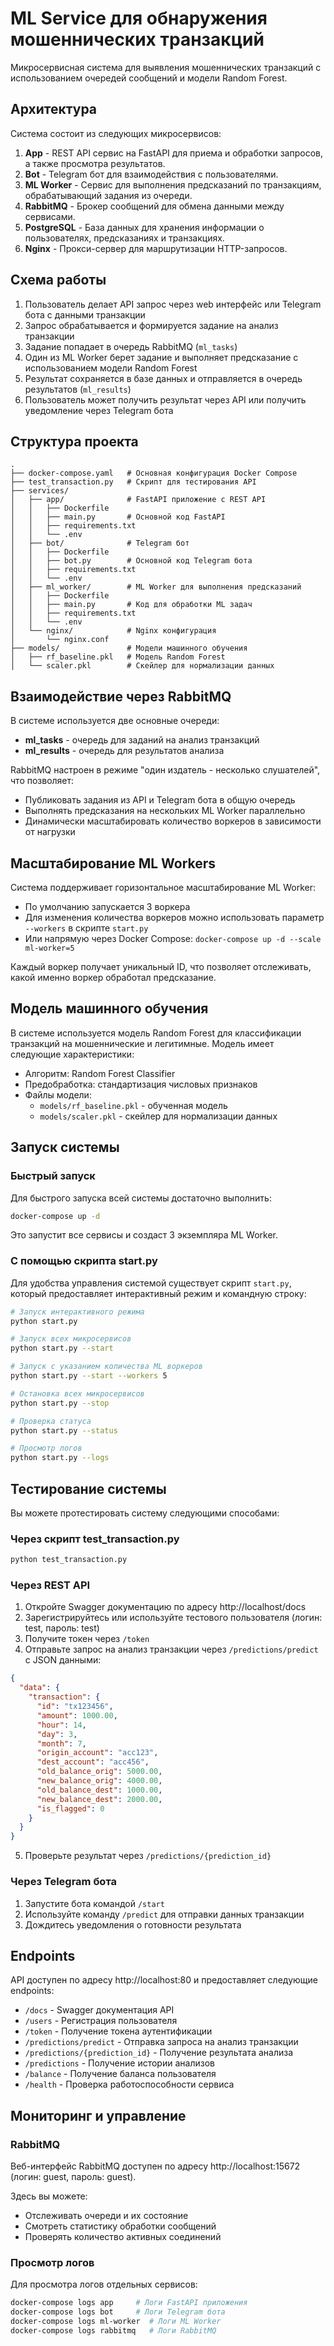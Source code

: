 # ML Service для обнаружения мошеннических транзакций

Микросервисная система для выявления мошеннических транзакций с использованием очередей сообщений и модели Random Forest.

## Архитектура

Система состоит из следующих микросервисов:

1. **App** - REST API сервис на FastAPI для приема и обработки запросов, а также просмотра результатов.
2. **Bot** - Telegram бот для взаимодействия с пользователями.
3. **ML Worker** - Сервис для выполнения предсказаний по транзакциям, обрабатывающий задания из очереди.
4. **RabbitMQ** - Брокер сообщений для обмена данными между сервисами.
5. **PostgreSQL** - База данных для хранения информации о пользователях, предсказаниях и транзакциях.
6. **Nginx** - Прокси-сервер для маршрутизации HTTP-запросов.

## Схема работы

1. Пользователь делает API запрос через web интерфейс или Telegram бота с данными транзакции
2. Запрос обрабатывается и формируется задание на анализ транзакции
3. Задание попадает в очередь RabbitMQ (`ml_tasks`)
4. Один из ML Worker берет задание и выполняет предсказание с использованием модели Random Forest
5. Результат сохраняется в базе данных и отправляется в очередь результатов (`ml_results`)
6. Пользователь может получить результат через API или получить уведомление через Telegram бота

## Структура проекта

```
.
├── docker-compose.yaml   # Основная конфигурация Docker Compose
├── test_transaction.py   # Скрипт для тестирования API
├── services/
│   ├── app/              # FastAPI приложение с REST API
│   │   ├── Dockerfile
│   │   ├── main.py       # Основной код FastAPI
│   │   ├── requirements.txt
│   │   └── .env
│   ├── bot/              # Telegram бот
│   │   ├── Dockerfile
│   │   ├── bot.py        # Основной код Telegram бота
│   │   ├── requirements.txt
│   │   └── .env
│   ├── ml_worker/        # ML Worker для выполнения предсказаний
│   │   ├── Dockerfile
│   │   ├── main.py       # Код для обработки ML задач
│   │   ├── requirements.txt
│   │   └── .env
│   └── nginx/            # Nginx конфигурация
│       └── nginx.conf
├── models/               # Модели машинного обучения
│   ├── rf_baseline.pkl   # Модель Random Forest
│   └── scaler.pkl        # Скейлер для нормализации данных
```

## Взаимодействие через RabbitMQ

В системе используется две основные очереди:

- **ml_tasks** - очередь для заданий на анализ транзакций
- **ml_results** - очередь для результатов анализа

RabbitMQ настроен в режиме "один издатель - несколько слушателей", что позволяет:
- Публиковать задания из API и Telegram бота в общую очередь
- Выполнять предсказания на нескольких ML Worker параллельно
- Динамически масштабировать количество воркеров в зависимости от нагрузки

## Масштабирование ML Workers

Система поддерживает горизонтальное масштабирование ML Worker:

- По умолчанию запускается 3 воркера
- Для изменения количества воркеров можно использовать параметр `--workers` в скрипте `start.py`
- Или напрямую через Docker Compose: `docker-compose up -d --scale ml-worker=5`

Каждый воркер получает уникальный ID, что позволяет отслеживать, какой именно воркер обработал предсказание.

## Модель машинного обучения

В системе используется модель Random Forest для классификации транзакций на мошеннические и легитимные. Модель имеет следующие характеристики:

- Алгоритм: Random Forest Classifier
- Предобработка: стандартизация числовых признаков
- Файлы модели:
  - `models/rf_baseline.pkl` - обученная модель
  - `models/scaler.pkl` - скейлер для нормализации данных

## Запуск системы

### Быстрый запуск

Для быстрого запуска всей системы достаточно выполнить:

```bash
docker-compose up -d
```

Это запустит все сервисы и создаст 3 экземпляра ML Worker.

### С помощью скрипта start.py

Для удобства управления системой существует скрипт `start.py`, который предоставляет интерактивный режим и командную строку:

```bash
# Запуск интерактивного режима
python start.py

# Запуск всех микросервисов
python start.py --start

# Запуск с указанием количества ML воркеров
python start.py --start --workers 5

# Остановка всех микросервисов
python start.py --stop

# Проверка статуса
python start.py --status

# Просмотр логов
python start.py --logs
```

## Тестирование системы

Вы можете протестировать систему следующими способами:

### Через скрипт test_transaction.py

```bash
python test_transaction.py
```

### Через REST API

1. Откройте Swagger документацию по адресу http://localhost/docs
2. Зарегистрируйтесь или используйте тестового пользователя (логин: test, пароль: test)
3. Получите токен через `/token`
4. Отправьте запрос на анализ транзакции через `/predictions/predict` с JSON данными:
```json
{
  "data": {
    "transaction": {
      "id": "tx123456",
      "amount": 1000.00,
      "hour": 14,
      "day": 3,
      "month": 7,
      "origin_account": "acc123",
      "dest_account": "acc456",
      "old_balance_orig": 5000.00,
      "new_balance_orig": 4000.00,
      "old_balance_dest": 1000.00,
      "new_balance_dest": 2000.00,
      "is_flagged": 0
    }
  }
}
```
5. Проверьте результат через `/predictions/{prediction_id}`

### Через Telegram бота

1. Запустите бота командой `/start`
2. Используйте команду `/predict` для отправки данных транзакции
3. Дождитесь уведомления о готовности результата

## Endpoints

API доступен по адресу http://localhost:80 и предоставляет следующие endpoints:

- `/docs` - Swagger документация API
- `/users` - Регистрация пользователя
- `/token` - Получение токена аутентификации
- `/predictions/predict` - Отправка запроса на анализ транзакции
- `/predictions/{prediction_id}` - Получение результата анализа
- `/predictions` - Получение истории анализов
- `/balance` - Получение баланса пользователя
- `/health` - Проверка работоспособности сервиса

## Мониторинг и управление

### RabbitMQ

Веб-интерфейс RabbitMQ доступен по адресу http://localhost:15672 
(логин: guest, пароль: guest).

Здесь вы можете:
- Отслеживать очереди и их состояние
- Смотреть статистику обработки сообщений
- Проверять количество активных соединений

### Просмотр логов

Для просмотра логов отдельных сервисов:

```bash
docker-compose logs app     # Логи FastAPI приложения
docker-compose logs bot     # Логи Telegram бота
docker-compose logs ml-worker  # Логи ML Worker
docker-compose logs rabbitmq   # Логи RabbitMQ
```